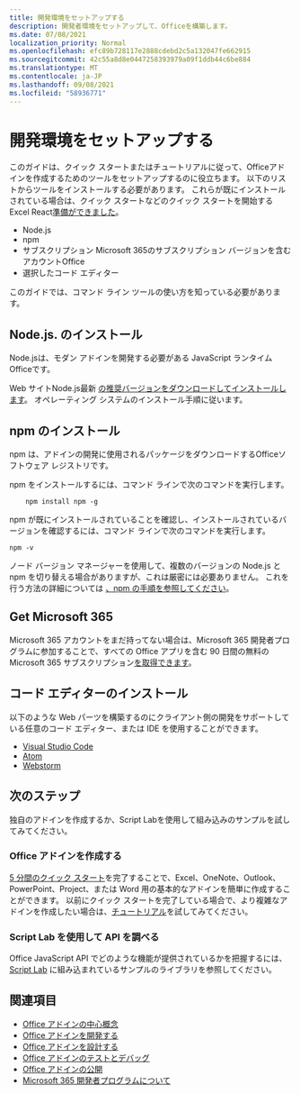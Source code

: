 ```yaml
---
title: 開発環境をセットアップする
description: 開発者環境をセットアップして、Officeを構築します。
ms.date: 07/08/2021
localization_priority: Normal
ms.openlocfilehash: efc89b728117e2888cdebd2c5a132047fe662915
ms.sourcegitcommit: 42c55a8d8e0447258393979a09f1ddb44c6be884
ms.translationtype: MT
ms.contentlocale: ja-JP
ms.lasthandoff: 09/08/2021
ms.locfileid: "58936771"
---
```

# <a name="set-up-your-development-environment"></a>開発環境をセットアップする

このガイドは、クイック スタートまたはチュートリアルに従って、Officeアドインを作成するためのツールをセットアップするのに役立ちます。 以下のリストからツールをインストールする必要があります。 これらが既にインストールされている場合は、クイック スタートなどのクイック スタートを開始するExcel React[準備ができました](../quickstarts/excel-quickstart-react.md)。

- Node.js
- npm
- サブスクリプション Microsoft 365のサブスクリプション バージョンを含むアカウントOffice
- 選択したコード エディター

このガイドでは、コマンド ライン ツールの使い方を知っている必要があります。

## <a name="install-nodejs"></a>Node.js. のインストール

Node.jsは、モダン アドインを開発する必要がある JavaScript ランタイムOfficeです。

Web サイトNode.js最新 [の推奨バージョンをダウンロードしてインストールします](https://nodejs.org)。 オペレーティング システムのインストール手順に従います。

## <a name="install-npm"></a>npm のインストール

npm は、アドインの開発に使用されるパッケージをダウンロードするOfficeソフトウェア レジストリです。

npm をインストールするには、コマンド ラインで次のコマンドを実行します。

```command&nbsp;line
    npm install npm -g
```

npm が既にインストールされていることを確認し、インストールされているバージョンを確認するには、コマンド ラインで次のコマンドを実行します。

```command&nbsp;line
npm -v
```

ノード バージョン マネージャーを使用して、複数のバージョンの Node.js と npm を切り替える場合がありますが、これは厳密には必要ありません。 これを行う方法の詳細については [、npm の手順を参照してください](https://docs.npmjs.com/downloading-and-installing-node-js-and-npm)。

## <a name="get-microsoft-365"></a>Get Microsoft 365

Microsoft 365 アカウントをまだ持ってない場合は、Microsoft 365 開発者プログラムに参加することで、すべての Office アプリを含む 90 日間の無料のMicrosoft 365 サブスクリプション[を取得できます](https://developer.microsoft.com/office/dev-program)。

## <a name="install-a-code-editor"></a>コード エディターのインストール

以下のような Web パーツを構築するのにクライアント側の開発をサポートしている任意のコード エディター、または IDE を使用することができます。

- [Visual Studio Code](https://code.visualstudio.com/)
- [Atom](https://atom.io)
- [Webstorm](https://www.jetbrains.com/webstorm)

## <a name="next-steps"></a>次のステップ

独自のアドインを作成するか、Script Labを使用して組み込みのサンプルを試してみてください。

### <a name="create-an-office-add-in"></a>Office アドインを作成する

[5 分間のクイック スタート](../index.yml)を完了することで、Excel、OneNote、Outlook、PowerPoint、Project、または Word 用の基本的なアドインを簡単に作成することができます。 以前にクイック スタートを完了している場合で、より複雑なアドインを作成したい場合は、[チュートリアル](../index.yml)を試してみてください。

### <a name="explore-the-apis-with-script-lab"></a>Script Lab を使用して API を調べる

Office JavaScript API でどのような機能が提供されているかを把握するには、[Script Lab](explore-with-script-lab.md) に組み込まれているサンプルのライブラリを参照してください。

## <a name="see-also"></a>関連項目

- [Office アドインの中心概念](../overview/core-concepts-office-add-ins.md)
- [Office アドインを開発する](../develop/develop-overview.md)
- [Office アドインを設計する](../design/add-in-design.md)
- [Office アドインのテストとデバッグ](../testing/test-debug-office-add-ins.md)
- [Office アドインの公開](../publish/publish.md)
- [Microsoft 365 開発者プログラムについて](https://developer.microsoft.com/microsoft-365/dev-program)